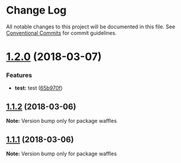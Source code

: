 # Change Log

All notable changes to this project will be documented in this file.
See [Conventional Commits](https://conventionalcommits.org) for commit guidelines.

<a name="1.2.0"></a>
# [1.2.0](https://github.com/zack9433/monorepo/compare/waffles@1.1.2...waffles@1.2.0) (2018-03-07)


### Features

* **test:** test ([65b970f](https://github.com/zack9433/monorepo/commit/65b970f))




<a name="1.1.2"></a>
## [1.1.2](https://github.com/zack9433/monorepo/compare/waffles@1.1.1...waffles@1.1.2) (2018-03-06)




**Note:** Version bump only for package waffles

<a name="1.1.1"></a>
## [1.1.1](https://github.com/zack9433/monorepo/compare/waffles@1.1.0...waffles@1.1.1) (2018-03-06)




**Note:** Version bump only for package waffles
